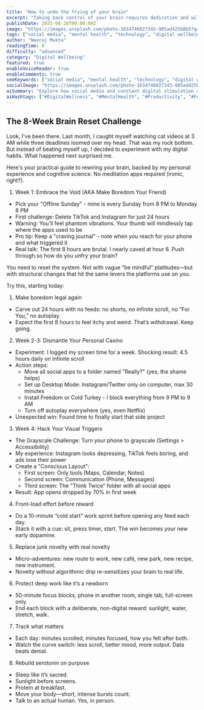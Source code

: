 ```yaml
---
title: "How to undo the frying of your brain"
excerpt: "Taking back control of your brain requires dedication and will power. Being mindful of choices you make throughout the day is the key to taking back your time."
publishDate: 2025-08-26T00:00:00Z
image: "https://images.unsplash.com/photo-1634746027343-985ad425b8b5?q=80&w=2340&auto=format&fit=crop&ixlib=rb-4.1.0&ixid=M3wxMjA3fDB8MHxwaG90by1wYWdlfHx8fGVufDB8fHx8fA%3D%3D"
tags: ["social media", "mental health", "technology", "digital wellbeing", "dopamine detox"]
author: "Neeraj Mukta"
readingTime: 8
difficulty: "advanced"
category: "Digital Wellbeing"
featured: true
enableVoiceReader: true
enableComments: true
seoKeywords: ["social media", "mental health", "technology", "digital wellbeing", "dopamine detox", "focus improvement"]
socialImage: "https://images.unsplash.com/photo-1634746027343-985ad425b8b5?q=80&w=2340&auto=format&fit=crop&ixlib=rb-4.1.0&ixid=M3wxMjA3fDB8MHxwaG90by1wYWdlfHx8fGVufDB8fHx8fA%3D%3D"
aiSummary: "Explore how social media and constant digital stimulation affects your brain's dopamine system and why it's harder to focus after scrolling. Learn actionable steps to reset your brain."
aiHashtags: ["#DigitalWellness", "#MentalHealth", "#Productivity", "#Focus"]
---
```


 ## The 8-Week Brain Reset Challenge

Look, I've been there. Last month, I caught myself watching cat videos at 3 AM while three deadlines loomed over my head. That was my rock bottom. But instead of beating myself up, I decided to experiment with my digital habits. What happened next surprised me.

Here's your practical guide to rewiring your brain, backed by my personal experience and cognitive science. No meditation apps required (ironic, right?).

1) Week 1: Embrace the Void (AKA Make Boredom Your Friend)
- Pick your "Offline Sunday" - mine is every Sunday from 8 PM to Monday 8 PM
- First challenge: Delete TikTok and Instagram for just 24 hours
- Warning: You'll feel phantom vibrations. Your thumb will mindlessly tap where the apps used to be
- Pro tip: Keep a "craving journal" - note when you reach for your phone and what triggered it
- Real talk: The first 8 hours are brutal. I nearly caved at hour 6. Push through.so how do you unfry your brain?

You need to reset the system. Not with vague “be mindful” platitudes—but with structural changes that hit the same levers the platforms use on you.

Try this, starting today:

1) Make boredom legal again
- Carve out 24 hours with no feeds: no shorts, no infinite scroll, no “For You,” no autoplay.
- Expect the first 8 hours to feel itchy and weird. That’s withdrawal. Keep going.

2) Week 2-3: Dismantle Your Personal Casino
- Experiment: I logged my screen time for a week. Shocking result: 4.5 hours daily on infinite scroll
- Action steps:
  * Move all social apps to a folder named "Really?" (yes, the shame helps)
  * Set up Desktop Mode: Instagram/Twitter only on computer, max 30 minutes
  * Install Freedom or Cold Turkey - I block everything from 9 PM to 9 AM
  * Turn off autoplay everywhere (yes, even Netflix)
- Unexpected win: Found time to finally start that side project

3) Week 4: Hack Your Visual Triggers
- The Grayscale Challenge: Turn your phone to grayscale (Settings > Accessibility)
- My experience: Instagram looks depressing, TikTok feels boring, and ads lose their power
- Create a "Conscious Layout": 
  * First screen: Only tools (Maps, Calendar, Notes)
  * Second screen: Communication (Phone, Messages)
  * Third screen: The "Think Twice" folder with all social apps
- Result: App opens dropped by 70% in first week

4) Front-load effort before reward
- Do a 10-minute “cold start” work sprint before opening any feed each day.
- Stack it with a cue: sit, press timer, start. The win becomes your new early dopamine.

5) Replace junk novelty with real novelty
- Micro-adventures: new route to work, new café, new park, new recipe, new instrument.
- Novelty without algorithmic drip re-sensitizes your brain to real life.

6) Protect deep work like it’s a newborn
- 50-minute focus blocks, phone in another room, single tab, full-screen only.
- End each block with a deliberate, non-digital reward: sunlight, water, stretch, walk.

7) Track what matters
- Each day: minutes scrolled, minutes focused, how you felt after both.
- Watch the curve switch: less scroll, better mood, more output. Data beats denial.

8) Rebuild serotonin on purpose
- Sleep like it’s sacred.
- Sunlight before screens.
- Protein at breakfast.
- Move your body—short, intense bursts count.
- Talk to an actual human. Yes, in person.
